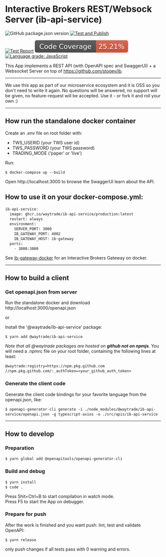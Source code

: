 # Interactive Brokers REST/Websock Server (ib-api-service)

![GitHub package.json version](https://img.shields.io/github/package-json/v/waytrade/ib-api-service)
[![Test and Publish](https://github.com/waytrade/ib-api-service/actions/workflows/publish.yml/badge.svg)](https://github.com/waytrade/ib-api-service/actions/workflows/publish.yml)

[![Test Report](https://raw.githubusercontent.com/waytrade/microservice-core/master/assets/test-results.svg)](https://waytrade.github.io/ib-api-service/jest/)
[![Core Coverage](https://raw.githubusercontent.com/waytrade/ib-api-service/gh-pages/coverage/coverage.svg)](https://waytrade.github.io/ib-api-service/coverage/lcov-report)
[![Language grade: JavaScript](https://img.shields.io/lgtm/grade/javascript/g/waytrade/ib-api-service.svg?logo=lgtm&logoWidth=18)](https://lgtm.com/projects/g/waytrade/ib-api-service/context:javascript)

This App implements a REST API (with OpenAPI spec and SwaggerUI) + a Websocket Server on top of https://github.com/stoqey/ib.

---

We use this app as part of our microservice ecosystem and it is OSS so you don't need to write it again. No questions will be answered, no support will be given, no feature-request will be accepted. Use it - or fork it and roll your own :)

---

## How run the standalone docker container

Create an .env file on root folder with:

- TWS_USERID (your TWS user id)
- TWS_PASSWORD (your TWS password)
- TRADING_MODE ('paper' or 'live')

Run:

    $ docker-compose up --build

Open http://localhost:3000 to browse the SwaggerUI learn about the API.

## How to use it on your docker-compose.yml:

```
ib-api-service:
  image: ghcr.io/waytrade/ib-api-service/production:latest
  restart: always
  environment:
    SERVER_PORT: 3000
    IB_GATEWAY_PORT: 4002
    IB_GATEWAY_HOST: ib-gateway
  ports:
    - 3000:3000
```

See [ib-gateway-docker](https://github.com/waytrade/ib-gateway-docker) for
an Interactive Brokers Gateway on docker.

---

## How to build a client

### Get openapi.json from server

Run the standalone docker and download http://localhost:3000/openapi.json

or

Install the '@waytrade/ib-api-service' package:

    $ yarn add @waytrade/ib-api-service

_Note that all @waytrade packages are hosted on **github not on npmjs**._
You will need a .npmrc file on your root folder, containing the following lines at least:

```
@waytrade:registry=https://npm.pkg.github.com
//npm.pkg.github.com/:_authToken=<your_github_auth_token>
```

### Generate the client code

Generate the client code bindings for your favorite language from the openapi.json, like:

    $ openapi-generator-cli generate -i ./node_modules/@waytrade/ib-api-service/openapi.json -g typescript-axios -o ./src/apis/ib-api-service

---

## How to develop

### Preparation

    $ yarn global add @openapitools/openapi-generator-cli

### Build and debug

    $ yarn install
    $ code .

Press Shit+Ctrl+B to start compilation in watch mode.\
Press F5 to start the App on debugger.

### Prepare for push

After the work is finished and you want push: lint, test and validate OpenAPI:

    $ yarn release

only push changes if all tests pass with 0 warning and errors.
